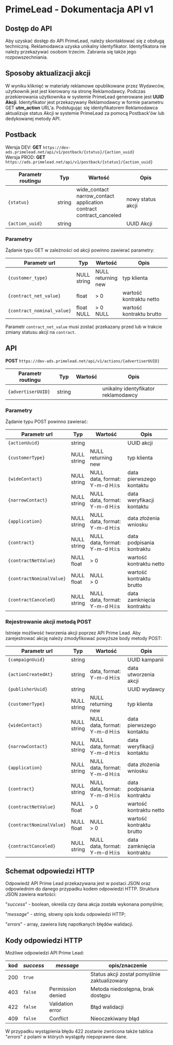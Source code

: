 # PrimeLead - Dokumentacja API v1

## Dostęp do API

Aby uzyskać dostęp do API PrimeLead, należy skontaktować się z obsługą techniczną. Reklamodawca uzyska unikalny identyfikator. Identyfikatora nie należy przekazywać osobom trzecim. Zabrania się także jego rozpowszechniania. 

## Sposoby aktualizacji akcji

W wyniku kliknięć w materiały reklamowe opublikowane przez Wydawców, użytkownik jest jest kierowany na stronę Reklamodawcy. Podczas przekierowania użytkownika w systemie PrimeLead generowane jest **UUID Akcji**. Identyfikator jest przekazywany Reklamodawcy w formie parametru GET **utm_action** URL'a. Podsługując się identyfikatorem Reklamodawca aktualizuje status Akcji w systemie PrimeLead za pomocą Postback'ów lub dedykowanej metody API.

## Postback

Wersja DEV: **GET** `https://dev-ads.primelead.net/api/v1/postback/{status}/{action_uuid}`<br />
Wersja PROD: **GET** `https://ads.primelead.net/api/v1/postback/{status}/{action_uuid}`


| Parametr routingu  | Typ | Wartość | Opis |
| ------------- | ------------- | ------------- | ------------- |
| `{status}`  | string | wide_contact<br />narrow_contact<br />application<br />contract<br />contract_canceled | nowy status akcji  |
| `{action_uuid}`  | string |  | UUID Akcji |

### Parametry

Żądanie typu GET w zależności od akcji powinno zawierać parametry:

| Parametr url  | Typ | Wartość | Opis |
| ------------- | ------------- | ------------- | ------------- |
| `{customer_type}`  | NULL<br />string| NULL<br />returning<br />new | typ klienta  |
| `{contract_net_value}`  | float | > 0 | wartość kontraktu netto |
| `{contract_nominal_value}`  | float<br />NULL | > 0<br />NULL | wartość kontraktu brutto |

Parametr `contract_net_value` musi zostać przekazany przed lub w trakcie zmiany statusu akcji na `contract`.

## API

**POST** `https://dev-ads.primelead.net/api/v1/actions/{advertiserUUID}`

| Parametr routingu  | Typ | Wartość | Opis |
| ------------- | ------------- | ------------- | ------------- |
| `{advertiserUUID}`  | string |  | unikalny identyfikator reklamodawcy  |

### Parametry

Żądanie typu POST powinno zawierać:

| Parametr url  | Typ | Wartość | Opis |
| ------------- | ------------- | ------------- | ------------- |
| `{actionUuid}`  | string || UUID akcji  |
| `{customerType}`  | NULL<br />string | NULL<br />returning<br />new | typ klienta |
| `{wideContact}`  | NULL<br />string | NULL<br />data, format: Y-m-d H:i:s | data pierwszego kontaktu |
| `{narrowContact}`  | NULL<br />string | NULL<br />data, format: Y-m-d H:i:s | data weryfikacji kontaktu |
| `{application}`  | NULL<br />string | NULL<br />data, format: Y-m-d H:i:s | data złożenia wniosku |
| `{contract}`  | NULL<br />string | NULL<br />data, format: Y-m-d H:i:s | data podpisania kontraktu |
| `{contractNetValue}`  | NULL<br />float | > 0 | wartość kontraktu netto |
| `{contractNominalValue}`  | NULL<br />float | NULL<br />> 0 | wartość kontraktu brutto |
| `{contractCanceled}`  | NULL<br />string | NULL<br />data, format: Y-m-d H:i:s | data zamknięcia kontraktu |

### Rejestrowanie akcji metodą POST

Istnieje możliwość tworzenia akcji poprzez API Prime Lead. Aby zarejestrować akcję należy zmodyfikować powyższe body metody POST:

| Parametr url  | Typ | Wartość | Opis |
| ------------- | ------------- | ------------- | ------------- |
| `{campaignUuid}`  | string || UUID kampanii  |
| `{actionCreatedAt}`  | string | data, format: Y-m-d H:i:s | data utworzenia akcji |
| `{publisherUuid}`  | string |  | UUID wydawcy |
| `{customerType}`  | NULL<br />string | NULL<br />returning<br />new | typ klienta |
| `{wideContact}`  | NULL<br />string | NULL<br />data, format: Y-m-d H:i:s | data pierwszego kontaktu |
| `{narrowContact}`  | NULL<br />string | NULL<br />data, format: Y-m-d H:i:s | data weryfikacji kontaktu |
| `{application}`  | NULL<br />string | NULL<br />data, format: Y-m-d H:i:s | data złożenia wniosku |
| `{contract}`  | NULL<br />string | NULL<br />data, format: Y-m-d H:i:s | data podpisania kontraktu |
| `{contractNetValue}`  | NULL<br />float | > 0 | wartość kontraktu netto |
| `{contractNominalValue}`  | NULL<br />float | NULL<br />> 0 | wartość kontraktu brutto |
| `{contractCanceled}`  | NULL<br />string | NULL<br />data, format: Y-m-d H:i:s | data zamknięcia kontraktu |

## Schemat odpowiedzi HTTP

Odpowiedź API Prime Lead przekazywana jest w postaci JSON oraz odpowiednim do danego przypadku kodem odpowiedzi HTTP. Struktura JSON zawiera wartości: 

"<em>success</em>" - boolean, określa czy dana akcja została wykonana pomyślnie;

"<em>message</em>" - string, słowny opis kodu odpowiedzi HTTP;

"<em>errors</em>" - array, zawiera listę napotkanych błędów walidacji.

## Kody odpowiedzi HTTP

Możliwe odpowiedzi API Prime Lead:

| kod  | <em>success</em> | <em>message</em> | opis/znaczenie |
| ------------- | ------------- | ------------- | ------------- |
| 200 | `true` | | Status akcji został pomyślnie zaktualizowany |
| 403 | `false` | Permission denied | Metoda niedostępna, brak dostępu |
| 422 | `false` | Validation error | Błąd walidacji |
| 409 | `false` | Conflict | Nieoczekiwany błąd |

W przypadku wystąpienia błędu 422 zostanie zwrócona także tablica "<em>errors</em>" z polami w których wystąpiły niepoprawne dane.


